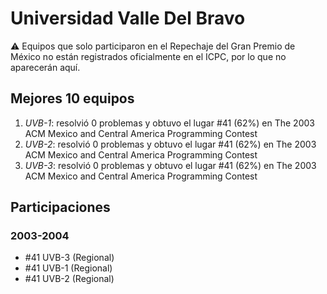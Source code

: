 # Universidad Valle Del Bravo

:warning: Equipos que solo participaron en el Repechaje del Gran Premio de México no están registrados oficialmente en el ICPC, por lo que no aparecerán aquí.

## Mejores 10 equipos

1. _UVB-1_: resolvió 0 problemas y obtuvo el lugar #41 (62%) en The 2003 ACM Mexico and Central America Programming Contest
1. _UVB-2_: resolvió 0 problemas y obtuvo el lugar #41 (62%) en The 2003 ACM Mexico and Central America Programming Contest
1. _UVB-3_: resolvió 0 problemas y obtuvo el lugar #41 (62%) en The 2003 ACM Mexico and Central America Programming Contest

## Participaciones

### 2003-2004

- #41 UVB-3 (Regional)
- #41 UVB-1 (Regional)
- #41 UVB-2 (Regional)



